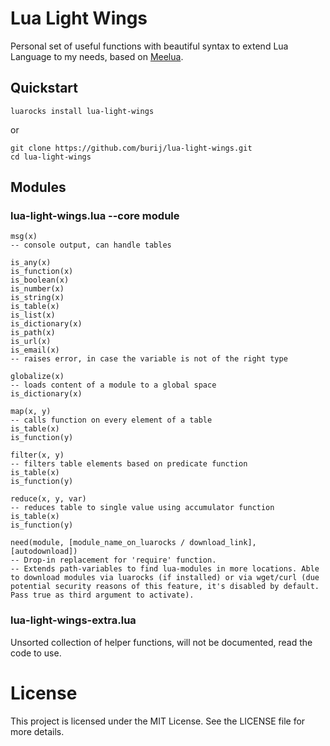  # Lua Light Wings
Personal set of useful functions with beautiful syntax to extend Lua Language to my needs, based on [Meelua](https://github.com/burij/meelua).

## Quickstart

```
luarocks install lua-light-wings
```
or

```
git clone https://github.com/burij/lua-light-wings.git
cd lua-light-wings
```

## Modules
### lua-light-wings.lua --core module

```
msg(x)
-- console output, can handle tables
```

```
is_any(x)
is_function(x)
is_boolean(x)
is_number(x)
is_string(x)
is_table(x)
is_list(x)
is_dictionary(x)
is_path(x)
is_url(x)
is_email(x)
-- raises error, in case the variable is not of the right type
```

```
globalize(x)
-- loads content of a module to a global space
is_dictionary(x)
```

```
map(x, y)
-- calls function on every element of a table
is_table(x)
is_function(y)
```

```
filter(x, y)
-- filters table elements based on predicate function
is_table(x)
is_function(y)
```

```
reduce(x, y, var)
-- reduces table to single value using accumulator function
is_table(x)
is_function(y)
```

```
need(module, [module_name_on_luarocks / download_link], [autodownload])
-- Drop-in replacement for 'require' function. 
-- Extends path-variables to find lua-modules in more locations. Able to download modules via luarocks (if installed) or via wget/curl (due potential security reasons of this feature, it's disabled by default. Pass true as third argument to activate).
```


### lua-light-wings-extra.lua
Unsorted collection of helper functions, will not be documented, read the code to use.


# License
This project is licensed under the MIT License. See the LICENSE file for more details.

